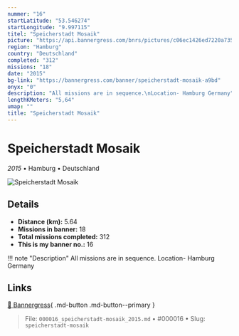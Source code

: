 ```yaml
---
nummer: "16"
startLatitude: "53.546274"
startLongitude: "9.997115"
titel: "Speicherstadt Mosaik"
picture: "https://api.bannergress.com/bnrs/pictures/c06ec1426ed7220a73534afaa62b7fe9"
region: "Hamburg"
country: "Deutschland"
completed: "312"
missions: "18"
date: "2015"
bg-link: "https://bannergress.com/banner/speicherstadt-mosaik-a9bd"
onyx: "0"
description: "All missions are in sequence.\nLocation- Hamburg Germany"
lengthKMeters: "5,64"
umap: ""
title: "Speicherstadt Mosaik"
---
```

# Speicherstadt Mosaik

*2015* • Hamburg • Deutschland

![Speicherstadt Mosaik](https://api.bannergress.com/bnrs/pictures/c06ec1426ed7220a73534afaa62b7fe9)

## Details
- **Distance (km):** 5.64
- **Missions in banner:** 18
- **Total missions completed:** 312
- **This is my banner no.:** 16


!!! note "Description"
    All missions are in sequence.
Location- Hamburg Germany



## Links
[🔗 Bannergress](https://bannergress.com/banner/speicherstadt-mosaik-a9bd){ .md-button .md-button--primary }



> File: `000016_speicherstadt-mosaik_2015.md` • #000016 • Slug: `speicherstadt-mosaik`
